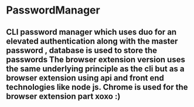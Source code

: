 # PasswordManager
CLI password manager which uses duo for an elevated authentication along with the master password , database is used to store the passwords
The browser extension version uses the same underlying principle as the cli but as a browser extension using api and front end technologies like node js. Chrome is used for the browser extension part xoxo :)
----------------------------------------------------------------------------------------------------------------------
